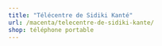 ```yaml
---
title: "Télécentre de Sidiki Kanté"
url: /macenta/telecentre-de-sidiki-kante/
shop: téléphone portable
---
```

